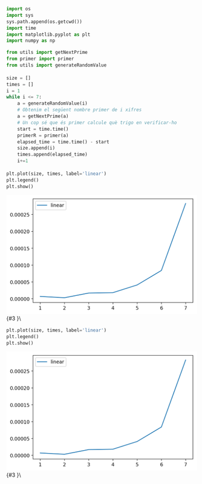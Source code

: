 

```python
import os
import sys
sys.path.append(os.getcwd())
import time
import matplotlib.pyplot as plt
import numpy as np
```




```python
from utils import getNextPrime
from primer import primer
from utils import generateRandomValue

size = []
times = []
i = 1
while i <= 7:
    a = generateRandomValue(i)
    # Obtenim el següent nombre primer de i xifres
    a = getNextPrime(a)
    # Un cop sé que és primer calcule què trigo en verificar-ho
    start = time.time()
    primerR = primer(a)
    elapsed_time = time.time() - start
    size.append(i)
    times.append(elapsed_time)
    i+=1

plt.plot(size, times, label='linear')
plt.legend()
plt.show()
```

![](figures/temporal_3_1.png){#3 }\





```python
plt.plot(size, times, label='linear')
plt.legend()
plt.show()
```

![](figures/temporal_3_1.png){#3 }\


